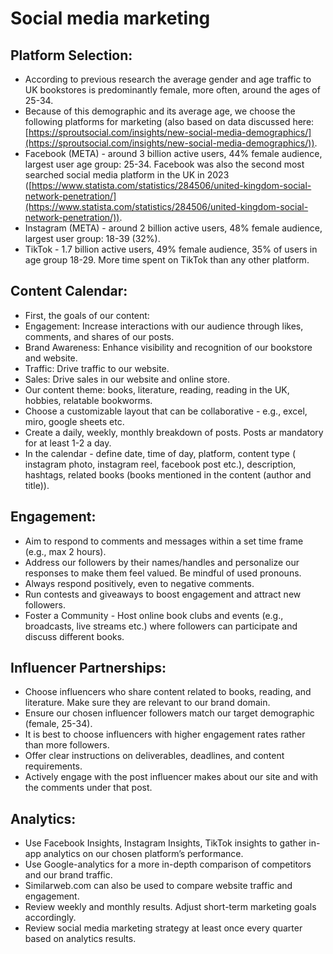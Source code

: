 # Social media marketing

## Platform Selection:
-   According to previous research the average gender and age traffic to UK bookstores is predominantly female, more often, around the ages of 25-34.
-   Because of this demographic and its average age, we choose the following platforms for marketing (also based on data discussed here: [https://sproutsocial.com/insights/new-social-media-demographics/](https://sproutsocial.com/insights/new-social-media-demographics/)).
-   Facebook (META) - around 3 billion active users, 44% female audience, largest user age group: 25-34. Facebook was also the second most searched social media platform in the UK in 2023 ([https://www.statista.com/statistics/284506/united-kingdom-social-network-penetration/](https://www.statista.com/statistics/284506/united-kingdom-social-network-penetration/)).
-   Instagram (META) - around 2 billion active users, 48% female audience, largest user group: 18-39 (32%).
-   TikTok - 1.7 billion active users, 49% female audience, 35% of users in age group 18-29. More time spent on TikTok than any other platform.

## Content Calendar:
-   First, the goals of our content:
-   Engagement: Increase interactions with our audience through likes, comments, and shares of our posts.
-   Brand Awareness: Enhance visibility and recognition of our bookstore and website.
-   Traffic: Drive traffic to our website.
-   Sales: Drive sales in our website and online store.
-   Our content theme: books, literature, reading, reading in the UK, hobbies, relatable bookworms.
-   Choose a customizable layout that can be collaborative - e.g., excel, miro, google sheets etc.
-   Create a daily, weekly, monthly breakdown of posts. Posts ar mandatory for at least 1-2 a day.
-   In the calendar - define date, time of day, platform, content type ( instagram photo, instagram reel, facebook post etc.), description, hashtags, related books (books mentioned in the content (author and title)).
    
## Engagement:
-   Aim to respond to comments and messages within a set time frame (e.g., max 2 hours).
-   Address our followers by their names/handles and personalize our responses to make them feel valued. Be mindful of used pronouns.
-   Always respond positively, even to negative comments.
-   Run contests and giveaways to boost engagement and attract new followers.
-   Foster a Community - Host online book clubs and events (e.g., broadcasts, live streams etc.) where followers can participate and discuss different books.
 
## Influencer Partnerships:
-   Choose influencers who share content related to books, reading, and literature. Make sure they are relevant to our brand domain.
-   Ensure our chosen influencer followers match our target demographic (female, 25-34).
-   It is best to choose influencers with higher engagement rates rather than more followers.
-   Offer clear instructions on deliverables, deadlines, and content requirements.
-   Actively engage with the post influencer makes about our site and with the comments under that post.
 
## Analytics:
-   Use Facebook Insights, Instagram Insights, TikTok insights to gather in-app analytics on our chosen platform’s performance.
-   Use Google-analytics for a more in-depth comparison of competitors and our brand traffic.
-   Similarweb.com can also be used to compare website traffic and engagement.
-   Review weekly and monthly results. Adjust short-term marketing goals accordingly.
-   Review social media marketing strategy at least once every quarter based on analytics results.
